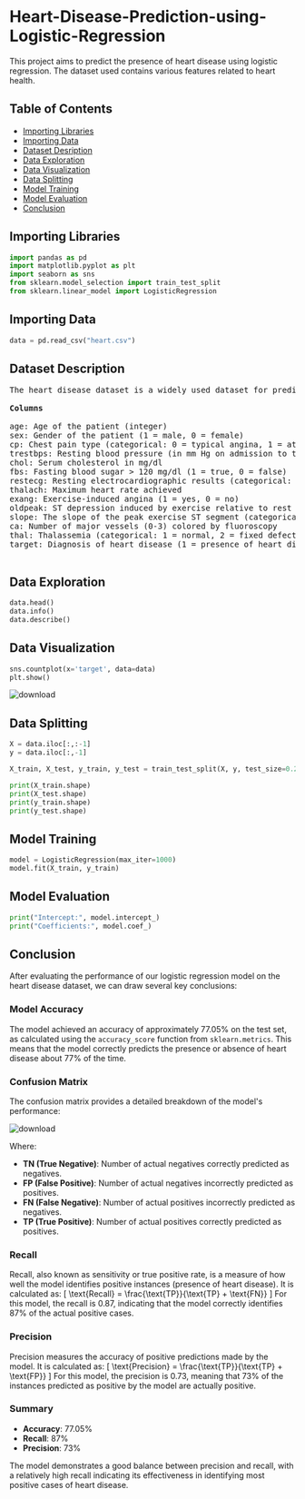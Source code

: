 # Heart-Disease-Prediction-using-Logistic-Regression

This project aims to predict the presence of heart disease using logistic regression. The dataset used contains various features related to heart health.

## Table of Contents
- [Importing Libraries](#importing-libraries)
- [Importing Data](#importing-data)
- [Dataset Desription](#dataset-description)
- [Data Exploration](#data-exploration)
- [Data Visualization](#data-visualization)
- [Data Splitting](#data-splitting)
- [Model Training](#model-training)
- [Model Evaluation](#model-evaluation)
- [Conclusion](#conclusion)

## Importing Libraries

```python
import pandas as pd
import matplotlib.pyplot as plt
import seaborn as sns
from sklearn.model_selection import train_test_split
from sklearn.linear_model import LogisticRegression
```

## Importing Data

```python
data = pd.read_csv("heart.csv")
```
## Dataset Description
<pre>
The heart disease dataset is a widely used dataset for predicting heart disease, which contains a mix of categorical and numerical variables. It consists of 303 entries and 14 columns, each representing different attributes related to heart disease. Here is a detailed description of the dataset:

<b>Columns</b>

age: Age of the patient (integer)
sex: Gender of the patient (1 = male, 0 = female)
cp: Chest pain type (categorical: 0 = typical angina, 1 = atypical angina, 2 = non-anginal pain, 3 = asymptomatic)
trestbps: Resting blood pressure (in mm Hg on admission to the hospital)
chol: Serum cholesterol in mg/dl
fbs: Fasting blood sugar > 120 mg/dl (1 = true, 0 = false)
restecg: Resting electrocardiographic results (categorical: 0 = normal, 1 = having ST-T wave abnormality, 2 = showing probable or definite left ventricular hypertrophy)
thalach: Maximum heart rate achieved
exang: Exercise-induced angina (1 = yes, 0 = no)
oldpeak: ST depression induced by exercise relative to rest
slope: The slope of the peak exercise ST segment (categorical: 0 = upsloping, 1 = flat, 2 = downsloping)
ca: Number of major vessels (0-3) colored by fluoroscopy
thal: Thalassemia (categorical: 1 = normal, 2 = fixed defect, 3 = reversible defect)
target: Diagnosis of heart disease (1 = presence of heart disease, 0 = absence of heart disease)

</pre>

## Data Exploration

```python
data.head()
data.info()
data.describe()
```
## Data Visualization

```python
sns.countplot(x='target', data=data)
plt.show()
```


![download](https://github.com/user-attachments/assets/765af3bf-edcf-4cde-9292-8eae0c53f196)



## Data Splitting

```python
X = data.iloc[:,:-1]
y = data.iloc[:,-1]

X_train, X_test, y_train, y_test = train_test_split(X, y, test_size=0.2, random_state=1)

print(X_train.shape)
print(X_test.shape)
print(y_train.shape)
print(y_test.shape)
```

## Model Training

```python
model = LogisticRegression(max_iter=1000)
model.fit(X_train, y_train)
```

## Model Evaluation

```python
print("Intercept:", model.intercept_)
print("Coefficients:", model.coef_)
```

## Conclusion

After evaluating the performance of our logistic regression model on the heart disease dataset, we can draw several key conclusions:

### Model Accuracy
The model achieved an accuracy of approximately 77.05% on the test set, as calculated using the `accuracy_score` function from `sklearn.metrics`. This means that the model correctly predicts the presence or absence of heart disease about 77% of the time.

### Confusion Matrix
The confusion matrix provides a detailed breakdown of the model's performance:


![download](https://github.com/user-attachments/assets/52499f86-c4bb-4659-8249-7d3594e5b369)

Where:
- **TN (True Negative)**: Number of actual negatives correctly predicted as negatives.
- **FP (False Positive)**: Number of actual negatives incorrectly predicted as positives.
- **FN (False Negative)**: Number of actual positives incorrectly predicted as negatives.
- **TP (True Positive)**: Number of actual positives correctly predicted as positives.

### Recall
Recall, also known as sensitivity or true positive rate, is a measure of how well the model identifies positive instances (presence of heart disease). It is calculated as:
\[ \text{Recall} = \frac{\text{TP}}{\text{TP} + \text{FN}} \]
For this model, the recall is 0.87, indicating that the model correctly identifies 87% of the actual positive cases.

### Precision
Precision measures the accuracy of positive predictions made by the model. It is calculated as:
\[ \text{Precision} = \frac{\text{TP}}{\text{TP} + \text{FP}} \]
For this model, the precision is 0.73, meaning that 73% of the instances predicted as positive by the model are actually positive.

### Summary
- **Accuracy**: 77.05%
- **Recall**: 87%
- **Precision**: 73%

The model demonstrates a good balance between precision and recall, with a relatively high recall indicating its effectiveness in identifying most positive cases of heart disease.


